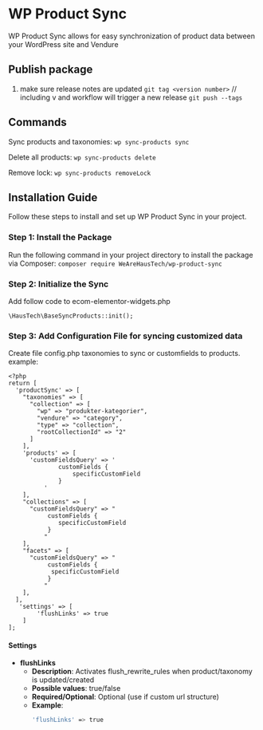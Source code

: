 # WP Product Sync

WP Product Sync allows for easy synchronization of product data between your WordPress site and Vendure

## Publish package
  1. make sure release notes are updated
`git tag <version number>` // including v and workflow will trigger a new release
`git push --tags`

## Commands

Sync products and taxonomies:
`wp sync-products sync`

Delete all products:
`wp sync-products delete`

Remove lock:
`wp sync-products removeLock`

## Installation Guide

Follow these steps to install and set up WP Product Sync in your project.

### Step 1: Install the Package

Run the following command in your project directory to install the package via Composer:
`composer require WeAreHausTech/wp-product-sync`

### Step 2: Initialize the Sync

Add follow code to ecom-elementor-widgets.php

```
\HausTech\BaseSyncProducts::init();
```

### Step 3: Add Configuration File for syncing customized data

Create file config.php taxonomies to sync or customfields to products.
example:

```
<?php
return [
  'productSync' => [
    "taxonomies" => [
      "collection" => [
        "wp" => "produkter-kategorier",
        "vendure" => "category",
        "type" => "collection",
        "rootCollectionId" => "2"
      ]
    ],
    'products' => [
      'customFieldsQuery' => '
              customFields {
                  specificCustomField
              }
          '
    ],
    "collections" => [
      "customFieldsQuery" => "
           customFields {
              specificCustomField
           }
          "
    ],
    "facets" => [
      "customFieldsQuery" => "
           customFields {
            specificCustomField
           }
          "
    ],
  ], 
   'settings' => [
        'flushLinks' => true
    ]
];
```

#### Settings

- **flushLinks**
  - **Description**: Activates flush_rewrite_rules when product/taxonomy is updated/created
  - **Possible values**: true/false
  - **Required/Optional**: Optional (use if custom url structure)
  - **Example**:
    ```bash
    'flushLinks' => true
    ```